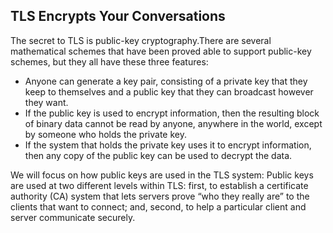 ## TLS Encrypts Your Conversations

The secret to TLS is public-key cryptography.There are several mathematical schemes that have been proved able to support public-key
schemes, but they all have these three features:
- Anyone can generate a key pair, consisting of a private key that they keep to
themselves and a public key that they can broadcast however they want.
- If the public key is used to encrypt information, then the resulting block of binary
data cannot be read by anyone, anywhere in the world, except by someone who
holds the private key.
- If the system that holds the private key uses it to encrypt information, then any
copy of the public key can be used to decrypt the data.

We will focus on how
public keys are used in the TLS system:
Public keys are used at two different levels within TLS: first, to establish a certificate authority (CA)
system that lets servers prove “who they really are” to the clients that want to connect; and, second, to
help a particular client and server communicate securely.

